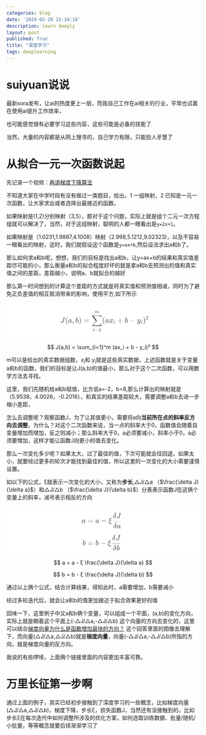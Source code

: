 ```yaml
---
categories: blog
date: '2024-02-20 21:34:18'
description: learn deeply
layout: post
published: True
title: "深度学习"
tags: deeplearning
---
```


# suiyuan说说

最新sora发布，让ai的热度更上一层，而我自己工作在ai相关的行业，平常也试着在使用ai提升工作效率，

也可能感觉很有必要学习这些内容，这些可能是必备的技能了

当然，大量的内容都是从网上搜寻的，自己学力有限，只能拾人牙慧了

# 从拟合一元一次函数说起

先记录一个视频：[再讲梯度下降算法](https://www.bilibili.com/video/BV1sz4y1c7AK/?share_source=copy_web&vd_source=1e1a8470626ff3354bcd0d9c492ad7d2)

不知道大家在中学时段有没有做过一类题目，给出，1 一组映射，2 已知是一元一次函数，让大家求出或者选择出最接近的函数。

如果映射是(1,2)分别映射（3,5），那对于这个问题，实际上就是组个二元一次方程组就可以解决了，当然，对于这组映射，聪明的人都一眼看出是`y=2x+1`。

如果映射是（1.0231,1.9887,4.1008）映射（2.998,5.1212,9.02323)，以及不容易一眼看出的映射，这时，我们就假设这个函数是`y=ax+b`,然后设法求出a和b了。

那么如何求a和b呢，想想，我们的目标是找出a和b，让y=ax+b的结果和真实值差距尽可能的小，那么衡量a和b的拟合程度好坏的就是拿a和b去预测出的值和真实值之间的差距，差距越小，说明a、b就拟合的越好

那么第一时间想到的计算这个差距的方式就是将真实值和预测值相减，同时为了避免正负差值的相互抵消带来的影响，使用平方,如下所示

![avatar](/assets/images/dl1.PNG)

$$
J(a,b) = \sum_{i=1}^m (ax_i + b - y_i)²
$$

m可以是给出的真实数据组数，$x_i$和 $y_i$就是这些真实数据，上述函数就是关于变量a和b的函数，我们的目标是让J(a,b)的值最小，那么对于这个二次函数，可以用数学方法去寻找。


这里，我们先随机给a和b赋值，比方说a=-2，b=8,那么计算出的映射就是（5.9538，4.0026，-0.2016），和真实的结果差距较大，需要调整a和b去进一步缩小差距，

怎么去调整呢？观察函数J，为了让其值更小，需要将a向**当前所在点的斜率反方向去调整**，为什么？对这个二次函数来说，当一点的斜率大于0，函数值会随着自变量增加而增加，反之则减小；那么斜率大于0，a必须要减小，斜率小于0，a必须要增加，这样才能让函数J向更小的值去变化。

那么一次变化多少呢？如果太大，过了最佳的值，下次可能就会往回退，如果太小，就要经过更多的轮次才能找到最佳的值，所以这里的一次变化的大小需要谨慎设置。

如以下的公式，ξ就表示一次变化的大小，又称为**步长**,△J/△a  （$\frac{\delta J}{\delta a}$）和△J/△b （$\frac{\delta J}{\delta b}$）分表表示函数J在这俩个变量上的斜率，减号表示相反的方向

![avatar](/assets/images/dl2.PNG)

$$
a = a - ξ \frac{\delta J}{\delta a}
$$

$$
b = b - ξ \frac{\delta J}{\delta b}
$$

通过以上俩个公式，结合计算结果，得知此时，a需要增加，b需要减小

经过多轮迭代后，就会让a和b的值更加接近于拟合效果更好的值

回味一下，这里例子中又a和b俩个变量，可以组成一个平面，(a,b)的变化方向，实际上就是朝着这个平面上(-△J/△a,-△J/△b)   这个向量的方向去变化的，这里可以结合[梯度向量为什么是函数增加最快的方向？](
https://www.zhihu.com/question/323820696/answer/3178822065) 这个回答里面的图像去理解下，而向量(△J/△a,△J/△b)就是**梯度向量**，向量(-△J/△a,-△J/△b)所指的方向，就是梯度向量的反方向。

我说的有些啰嗦，上面俩个链接里面的内容更加丰富可靠。

# 万里长征第一步啊

通过上面的例子，其实已经初步接触到了深度学习的一些概念，比如梯度向量(△J/△a,△J/△b)，梯度下降，步长ξ，损失函数J，当然还有没接触到的，比如步长ξ在每次迭代中如何调整所涉及的优化方案，如何选取训练数据、批量/随机/小批量，等等概念就要后续渐渐学习了